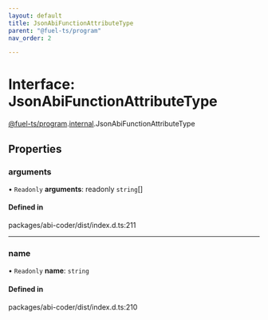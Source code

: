 ```yaml
---
layout: default
title: JsonAbiFunctionAttributeType
parent: "@fuel-ts/program"
nav_order: 2

---
```


# Interface: JsonAbiFunctionAttributeType

[@fuel-ts/program](../index.md).[internal](../namespaces/internal.md).JsonAbiFunctionAttributeType

## Properties

### arguments

• `Readonly` **arguments**: readonly `string`[]

#### Defined in

packages/abi-coder/dist/index.d.ts:211

___

### name

• `Readonly` **name**: `string`

#### Defined in

packages/abi-coder/dist/index.d.ts:210
